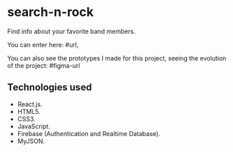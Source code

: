 # search-n-rock
Find info about your favorite band members.

You can enter here: #url,

You can also see the prototypes I made for this project, seeing the evolution of the project: #figma-url

## Technologies used

* React.js.
* HTML5.
* CSS3.
* JavaScript.
* Firebase (Authentication and Realtime Database).
* MyJSON.
